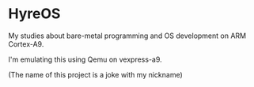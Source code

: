 # HyreOS

My studies about bare-metal programming and OS development on ARM Cortex-A9.

I'm emulating this using Qemu on vexpress-a9.

(The name of this project is a joke with my nickname)
